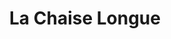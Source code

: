 ---
title: "La Chaise Longue"
url: /villeneuve-dascq/la-chaise-longue/
shop: décoration intérieure
---